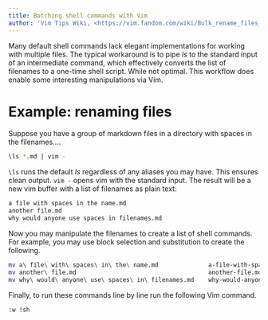 ```yaml
---
title: Batching shell commands with Vim
author: 'Vim Tips Wiki, <https://vim.fandom.com/wiki/Bulk_rename_files_with_Vim#:~:text=You%20can%20use%20Vim%20to,in%2Dmemory%20simplistic%20shell%20script.>'
---
```


Many default shell commands lack elegant implementations for working
with multiple files. The typical workaround is to pipe *ls* to the
standard input of an intermediate command, which effectively converts
the list of filenames to a one-time shell script. While not optimal.
This workflow does enable some interesting manipulations via Vim.

# Example: renaming files

Suppose you have a group of markdown files in a directory with spaces in
the filenames.…

```zsh
\ls *.md | vim -
```

`\ls` runs the default *ls* regardless of any aliases you may have. This
ensures clean output. `vim -` opens vim with the standard input. The
result will be a new vim buffer with a list of filenames as plain text:

```zsh
a file with spaces in the name.md
another file.md
why would anyone use spaces in filenames.md
```

Now you may manipulate the filenames to create a list of shell commands.
For example, you may use block selection and substitution to create the
following.

```zsh
mv a\ file\ with\ spaces\ in\ the\ name.md              a-file-with-spaces-in-the-name.md
mv another\ file.md	                                    another-file.md
mv why\ would\ anyone\ use\ spaces\ in\ filenames.md    why-would-anyone-use-spaces-in-filenames.md
```

Finally, to run these commands line by line run the following Vim
command.

```vim
:w !sh
```
